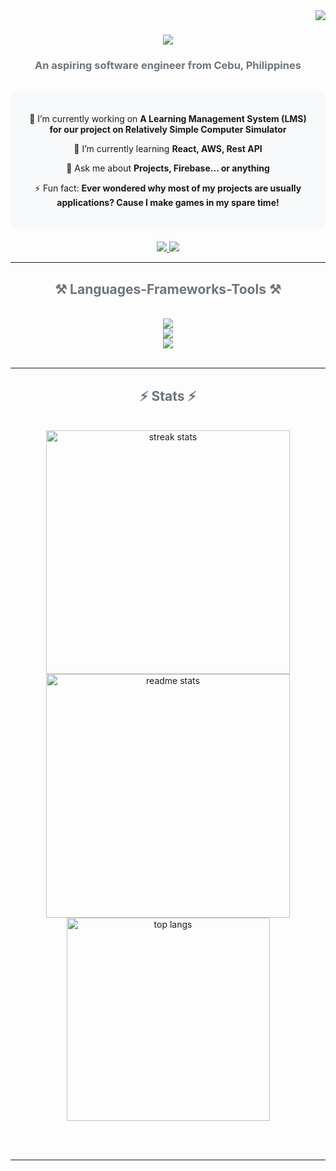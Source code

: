 <img align="right" src="https://visitor-badge.laobi.icu/badge?page_id=jogzfon.jogzfon" />

<h1 align="center">
    <img src="https://readme-typing-svg.herokuapp.com/?font=Righteous&size=35&center=true&vCenter=true&width=500&height=70&duration=4000&lines=Hi+There!+👋;+I'm+Sheer!;" />
</h1>

<h3 align="center" style="color: #6C757D;">An aspiring software engineer from Cebu, Philippines</h3>

<br/>

<div align="center" style="background-color: #f8f9fa; padding: 20px; border-radius: 10px;">
 
 🔭 I’m currently working on **A Learning Management System (LMS) for our project on Relatively Simple Computer Simulator**
 
 🌱 I’m currently learning **React, AWS, Rest API**

💬 Ask me about **Projects, Firebase... or anything**

⚡ Fun fact: **Ever wondered why most of my projects are usually applications? Cause I make games in my spare time!**

</div>
 
<div align="center" style="margin-top: 20px;"> 
  <a href="mailto:sheer.jay.p@gmail.com">
    <img src="https://img.shields.io/badge/Gmail-333333?style=for-the-badge&logo=gmail&logoColor=red" />
  </a>
  <a href="https://www.linkedin.com/in/sheer-jay-piodos-87711329a" target="_blank">
    <img src="https://img.shields.io/badge/LinkedIn-0077B5?style=for-the-badge&logo=linkedin&logoColor=white" />
  </a>
</div>

<hr/>

<h2 align="center" style="color: #6C757D;">⚒️ Languages-Frameworks-Tools ⚒️</h2>
<br/>
<div align="center">
    <img src="https://skillicons.dev/icons?i=java,cs,cpp,c,py,html,css,regex" /><br>
    <img src="https://skillicons.dev/icons?i=dotnet,unity,godot,mui,react,vue,ps,pycharm,vscode,visualstudio,arduino,blender,maven" /><br>
    <img src="https://skillicons.dev/icons?i=github,git,figma,tensorflow,firebase,mysql,npm,notion,postman" />
    <br>
</div>

<br/>
<hr/>

<h2 align="center" style="color: #6C757D;">⚡ Stats ⚡</h2>
<br>
<div align="center">
  <img width="390" src="https://streak-stats.demolab.com/?user=jogzfon&count_private=true&theme=vue-dark&border_radius=10" alt="streak stats"/>
  <img width="390" src="https://github-readme-stats.vercel.app/api?username=jogzfon&count_private=true&show_icons=true&theme=react&rank_icon=github&border_radius=10" alt="readme stats" />
  <br/>
  <img width="325" align="center" src="https://github-readme-stats.vercel.app/api/top-langs/?username=jogzfon&hide=HTML&langs_count=8&layout=compact&theme=react&border_radius=10&size_weight=0.5&count_weight=0.5&exclude_repo=github-readme-stats" alt="top langs" />
</div>

<br/><br/>

<hr/>

<br/>

<br/>

